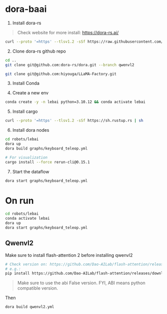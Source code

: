# dora-baai

1. Install dora-rs

> Check website for more install: https://dora-rs.ai/

```bash
curl --proto '=https' --tlsv1.2 -sSf https://raw.githubusercontent.com/dora-rs/dora/main/install.sh | bash
```

2. Clone dora-rs github repo

```bash
cd ..
git clone git@github.com:dora-rs/dora.git --branch qwenvl2

git clone git@github.com:hiyouga/LLaMA-Factory.git
```

3. Install Conda

4. Create a new env

```bash
conda create -y -n lebai python=3.10.12 && conda activate lebai
```

5. Install cargo

```bash
curl --proto '=https' --tlsv1.2 -sSf https://sh.rustup.rs | sh
```

6. Install dora nodes

```bash
cd robots/lebai
dora up
dora build graphs/keyboard_teleop.yml

# For visualization
cargo install --force rerun-cli@0.15.1
```

7. Start the dataflow

```bash
dora start graphs/keyboard_teleop.yml
```


# On run


```bash
cd robots/lebai
conda activate lebai
dora up
dora start graphs/keyboard_teleop.yml
```

## Qwenvl2

Make sure to install flash-attention 2 before installing qwenvl2

```bash
# Check version on: https://github.com/Dao-AILab/flash-attention/releases/tag/v2.6.3
# e.g.:
pip install https://github.com/Dao-AILab/flash-attention/releases/download/v2.6.3/flash_attn-2.6.3+cu123torch2.4cxx11abiFALSE-cp310-cp310-linux_x86_64.whl
```

> Make sure to use the abi False version. FYI, ABI means python compatible version.


Then

```bash
dora build qwenvl2.yml
```